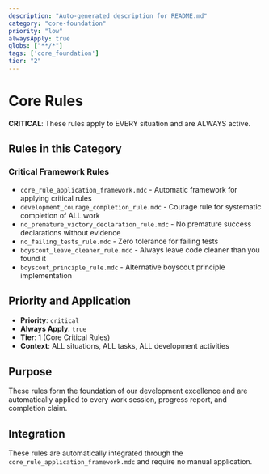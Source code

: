 ```yaml
---
description: "Auto-generated description for README.md"
category: "core-foundation"
priority: "low"
alwaysApply: true
globs: ["**/*"]
tags: ['core_foundation']
tier: "2"
---
```


# Core Rules

**CRITICAL**: These rules apply to EVERY situation and are ALWAYS active.

## Rules in this Category

### **Critical Framework Rules**
- `core_rule_application_framework.mdc` - Automatic framework for applying critical rules
- `development_courage_completion_rule.mdc` - Courage rule for systematic completion of ALL work
- `no_premature_victory_declaration_rule.mdc` - No premature success declarations without evidence
- `no_failing_tests_rule.mdc` - Zero tolerance for failing tests
- `boyscout_leave_cleaner_rule.mdc` - Always leave code cleaner than you found it
- `boyscout_principle_rule.mdc` - Alternative boyscout principle implementation

## Priority and Application

- **Priority**: `critical`
- **Always Apply**: `true`
- **Tier**: 1 (Core Critical Rules)
- **Context**: ALL situations, ALL tasks, ALL development activities

## Purpose

These rules form the foundation of our development excellence and are automatically applied to every work session, progress report, and completion claim.

## Integration

These rules are automatically integrated through the `core_rule_application_framework.mdc` and require no manual application.
